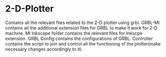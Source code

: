 # 2-D-Plotter
Contains all the relevant files related to the 2-D plotter using grbl.
GRBL-MI contains all the additional extension files for GRBL to make it work for 2-D machine.
MI Inkscape folder contains the relevant files for Inkscpe extension.
GRBL Config contains the configurations of GRBL.
Controller contains the script to join and control all the functioning of the plotter(make necessary changes accordingly to it).

